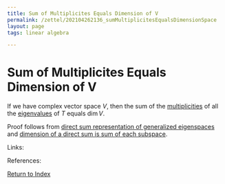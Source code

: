 ```yaml
---
title: Sum of Multiplicites Equals Dimension of V
permalink: /zettel/202104262136_sumMultiplicitesEqualsDimensionSpace
layout: page
tags: linear algebra

---
```

# Sum of Multiplicites Equals Dimension of V

If we have complex vector space $V$, then the sum of the [multiplicities](202104241520_multiplictyDefinitionEigenvalue) of 
all the [eigenvalues](202102120912_eigenvalueDefinition) of $T$ equals $\mathrm{dim} \, V$.

Proof follows from [direct sum representation of generalized eigenspaces](202104241507_descriptionOperatorComplexSpaceGeneralisedEigenspace) and 
[dimension of a direct sum is sum of each subspace](202102151834_dimensionDirectSum).

Links: 

References: 

[Return to Index](index)
